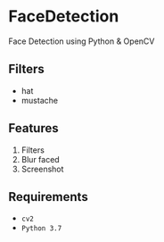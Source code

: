 # FaceDetection

Face Detection using Python &amp; OpenCV

## Filters

* hat
* mustache

## Features

1. Filters
2. Blur faced
3. Screenshot

## Requirements

* `cv2`
* `Python 3.7`

